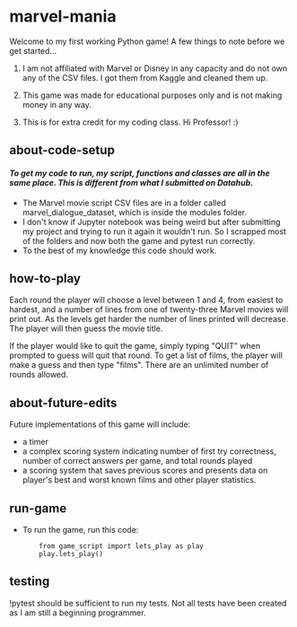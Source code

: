 # marvel-mania

Welcome to my first working Python game! A few things to note before we get started...

  1. I  am not affiliated with Marvel or Disney in any capacity and do not own any of the CSV files. I got them from Kaggle and cleaned them up.

  2. This game was made for educational purposes only and is not making money in any way.

  3. This is for extra credit for my coding class. Hi Professor! :)



## about-code-setup

#### *To get my code to run, my script, functions and classes are all in the same place. This is different from what I submitted on Datahub.*
- The Marvel movie script CSV files are in a folder called marvel_dialogue_dataset, which is inside the modules folder.
- I don't know if Jupyter notebook was being weird but after submitting my project and trying to run it again it wouldn't run. So I scrapped most of the folders and now both the game and pytest run correctly. 
- To the best of my knowledge this code should work.

## how-to-play
Each round the player will choose a level between 1 and 4, from easiest to hardest, and a number of lines from one of twenty-three Marvel movies will print out. As the levels get harder the number of lines printed will decrease. The player will then guess the movie title. 

If the player would like to quit the game, simply typing "QUIT" when prompted to guess will quit that round. To get a list of films, the player will make a guess and then type "films". There are an unlimited number of rounds allowed.

## about-future-edits 

Future implementations of this game will include:
- a timer
- a complex scoring system indicating number of first try correctness, number of correct answers per game, and total rounds played
- a scoring system that saves previous scores and presents data on player's best and worst known films and other player statistics.

## run-game
- To run the game, run this code:
          
          from game_script import lets_play as play 
          play.lets_play()

## testing 
!pytest should be sufficient to run my tests. Not all tests have been created as I am still a beginning programmer.
